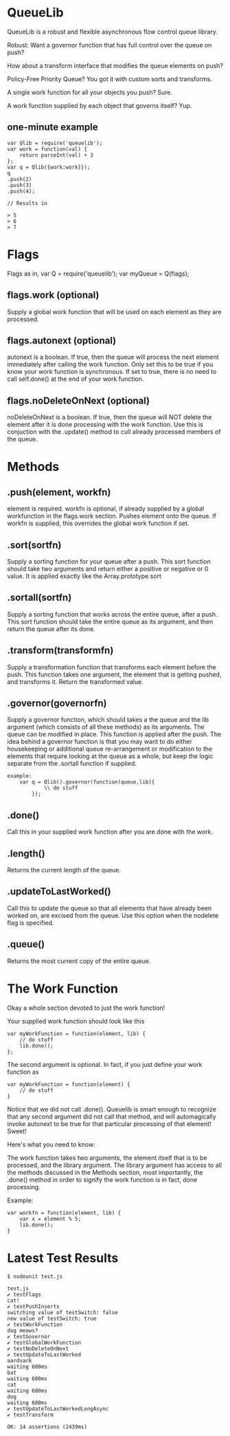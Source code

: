 QueueLib
========

QueueLib is a robust and flexible asynchronous flow control queue library. 

Robust: Want a governor function that has full control over the queue on push?

How about a transform interface that modifies the queue elements on push?

Policy-Free Priority Queue? You got it with custom sorts and transforms.

A single work function for all your objects you push? Sure.

A work function supplied by each object that governs itself? Yup.


one-minute example
------------------

	var Qlib = require('queuelib');
	var work = function(val) {
		return parseInt(val) + 3
	};
	var q = Qlib({work:work}});
	q
	.push(2)
	.push(3)
	.push(4);

	// Results in 
	
	> 5
	> 6
	> 7

Flags
=====

Flags as in, var Q = require('queuelib'); var myQueue = Q(flags);

flags.work (optional)
--------------------
Supply a global work function that will be used on each element as they are processed.

flags.autonext (optional)
------------------------
autonext is a boolean. If true, then the queue will process the next element immediately after calling the work function. Only set this to be true if you know your work function is synchronous. If set to true, there is no need to call self.done() at the end of your work function.

flags.noDeleteOnNext (optional) 
------------------------------
noDeleteOnNext is a boolean. If true, then the queue will NOT delete the element after it is done processing with the work function. Use this is conjuction with the .update() method to cull already processed members of the queue.

Methods
=======

.push(element, workfn) 
----------------------
element is required. workfn is optional, if already supplied by a global workfunction in the flags.work section. Pushes element onto the queue. If workfn is supplied, this overrides the global work function if set. 

.sort(sortfn) 
-------------
Supply a sorting function for your queue after a push. This sort function should take two arguments and return either a positive or negative or 0 value. It is applied exactly like the Array.prototype.sort

.sortall(sortfn) 
----------------
Supply a sorting function that works across the entire queue, after a push. This sort function should take the entire queue as its argument, and then return the queue after its done.

.transform(transformfn) 
-----------------------
Supply a transformation function that transforms each element before the push. This function takes one argument, the element that is getting pushed, and transforms it. Return the transformed value.

.governor(governorfn) 
---------------------
Supply a governor function, which should takes a the queue and the lib argument (which consists of all these methods) as its arguments. The queue can be modified in place. This function is applied after the push. The idea behind a governor function is that you may want to do either housekeeping or additional queue re-arrangement or modification to the elements that require looking at the queue as a whole, but keep the logic separate from the .sortall function if supplied. 

	example:
		var q = Qlib().governor(function(queue,lib){
				\\ do stuff
			});

.done()
-------
Call this in your supplied work function after you are done with the work.

.length()
---------
Returns the current length of the queue.

.updateToLastWorked()
---------
Call this to update the queue so that all elements that have already been worked on, are excised from the queue.
Use this option when the nodelete flag is specified.

.queue() 
--------
Returns the most current copy of the entire queue.

The Work Function
=================

Okay a whole section devoted to just the work function!

Your supplied work function should look like this

	var myWorkFunction = function(element, lib) {
		// do stuff
		lib.done();
	};

The second argument is optional. In fact, if you just define 
your work function as

	var myWorkFunction = function(element) {
		// do stuff
	}

Notice that we did not call .done(). Queuelib is smart enough to recognize that
any second argument did not call that method, and will automagically invoke autonext to be true for that particular processing of that element! Sweet!

Here's what you need to know: 

The work function takes two arguments, the element itself that is to be processed, and the library argument. The library argument has access to all the methods discussed in the Methods section, most importantly, the .done() method in order to signify the work function is in fact, done processing.

Example:

	var workfn = function(element, lib) {
		var x = element % 5;
		lib.done();
	}

Latest Test Results
===================
	
	$ nodeunit test.js 

	test.js
	✔ testFlags
	cat!
	✔ testPushInserts
	switching value of testSwitch: false
	new value of testSwitch: true
	✔ testWorkFunction
	dog meows?
	✔ testGovernor
	✔ testGlobalWorkFunction
	✔ testNoDeleteOnNext
	✔ testUpdateToLastWorked
	aardvark
	waiting 600ms
	bat
	waiting 600ms
	cat
	waiting 600ms
	dog
	waiting 600ms
	✔ testUpdateToLastWorkedLongAsync
	✔ testTransform

	OK: 14 assertions (2439ms)
